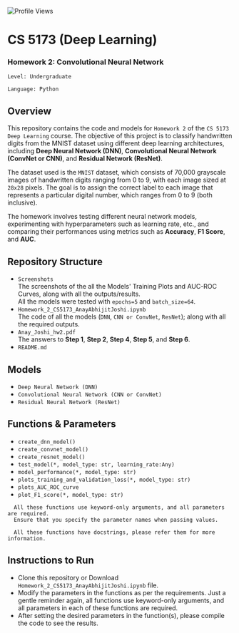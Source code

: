 ![Profile Views](https://komarev.com/ghpvc/?username=anay-a-joshi&color=green)  

# CS 5173 (Deep Learning) 
### Homework 2: Convolutional Neural Network   
```Level: Undergraduate```  
  
```Language: Python``` 


## Overview
This repository contains the code and models for ```Homework 2``` of the ```CS 5173``` ```Deep Learning``` course. The objective of this project is to classify handwritten digits from the MNIST dataset using different deep learning architectures, including **Deep Neural Network (DNN)**, **Convolutional Neural Network (ConvNet or CNN)**, and **Residual Network (ResNet)**.

The dataset used is the ```MNIST``` dataset, which consists of 70,000 grayscale images of handwritten digits ranging from 0 to 9, with each image sized at ```28x28``` pixels. The goal is to assign the correct label to each image that represents a particular digital number, which ranges from 0 to 9 (both inclusive).

The homework involves testing different neural network models, experimenting with hyperparameters such as learning rate, etc., and comparing their performances using metrics such as **Accuracy**, **F1 Score**, and **AUC**.
 

## Repository Structure  
* ```Screenshots```  
  The screenshots of the all the Models' Training Plots and AUC-ROC Curves, along with all the outputs/results.  
  All the models were tested with ```epochs=5```  and ```batch_size=64```.  
* ```Homework_2_CS5173_AnayAbhijitJoshi.ipynb```  
  The code of all the models (```DNN```, ```CNN or ConvNet```, ```ResNet```); along with all the required outputs.
* ```Anay_Joshi_hw2.pdf```  
  The answers to **Step 1**, **Step 2**, **Step 4**, **Step 5**, and **Step 6**.  
* ```README.md```

## Models  
* ```Deep Neural Network (DNN)```
* ```Convolutional Neural Network (CNN or ConvNet)```  
* ```Residual Neural Network (ResNet)```
  

## Functions & Parameters  
* ```create_dnn_model()```  
* ```create_convnet_model()```  
* ```create_resnet_model()```  
* ```test_model(*, model_type: str, learning_rate:Any)```  
* ```model_performance(*, model_type: str)```
* ```plots_training_and_validation_loss(*, model_type: str)```
* ```plots_AUC_ROC_curve```
* ```plot_F1_score(*, model_type: str)```

``` 
  All these functions use keyword-only arguments, and all parameters are required.
  Ensure that you specify the parameter names when passing values.

  All these functions have docstrings, please refer them for more information.
```
  

## Instructions to Run  
* Clone this repository or Download ``` Homework_2_CS5173_AnayAbhijitJoshi.ipynb ``` file.  
* Modify the parameters in the functions as per the requirements. Just a gentle reminder again, all functions use keyword-only arguments, and all parameters in each of these functions are required.  
* After setting the desired parameters in the function(s), please compile the code to see the results.  
